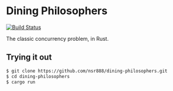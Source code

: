 # Dining Philosophers

[![Build Status](https://travis-ci.org/nsr888/dining-philosophers.svg?branch=main)](https://travis-ci.org/nsr888/dining-philosophers)

The classic concurrency problem, in Rust.

## Trying it out

```bash
$ git clone https://github.com/nsr888/dining-philosophers.git
$ cd dining-philosophers
$ cargo run
```

